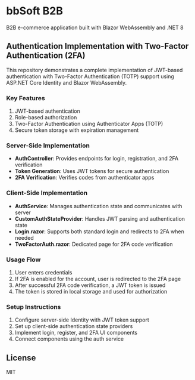 # bbSoft B2B

B2B e-commerce application built with Blazor WebAssembly and .NET 8

## Authentication Implementation with Two-Factor Authentication (2FA)

This repository demonstrates a complete implementation of JWT-based authentication with Two-Factor Authentication (TOTP) support using ASP.NET Core Identity and Blazor WebAssembly.

### Key Features

1. JWT-based authentication
2. Role-based authorization
3. Two-Factor Authentication using Authenticator Apps (TOTP)
4. Secure token storage with expiration management

### Server-Side Implementation

- **AuthController**: Provides endpoints for login, registration, and 2FA verification
- **Token Generation**: Uses JWT tokens for secure authentication 
- **2FA Verification**: Verifies codes from authenticator apps

### Client-Side Implementation

- **AuthService**: Manages authentication state and communicates with server
- **CustomAuthStateProvider**: Handles JWT parsing and authentication state
- **Login.razor**: Supports both standard login and redirects to 2FA when needed
- **TwoFactorAuth.razor**: Dedicated page for 2FA code verification

### Usage Flow

1. User enters credentials
2. If 2FA is enabled for the account, user is redirected to the 2FA page
3. After successful 2FA code verification, a JWT token is issued
4. The token is stored in local storage and used for authorization

### Setup Instructions

1. Configure server-side Identity with JWT token support
2. Set up client-side authentication state providers
3. Implement login, register, and 2FA UI components
4. Connect components using the auth service

## License

MIT